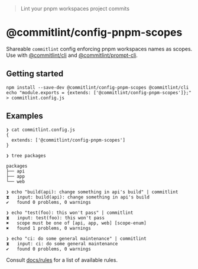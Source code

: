 > Lint your pnpm workspaces project commits

# @commitlint/config-pnpm-scopes

Shareable `commitlint` config enforcing pnpm workspaces names as scopes.
Use with [@commitlint/cli](../cli) and [@commitlint/prompt-cli](../prompt-cli).

## Getting started

```
npm install --save-dev @commitlint/config-pnpm-scopes @commitlint/cli
echo "module.exports = {extends: ['@commitlint/config-pnpm-scopes']};" > commitlint.config.js
```

## Examples

```
❯ cat commitlint.config.js
{
  extends: ['@commitlint/config-pnpm-scopes']
}

❯ tree packages

packages
├── api
├── app
└── web

❯ echo "build(api): change something in api's build" | commitlint
⧗   input: build(api): change something in api's build
✔   found 0 problems, 0 warnings

❯ echo "test(foo): this won't pass" | commitlint
⧗   input: test(foo): this won't pass
✖   scope must be one of [api, app, web] [scope-enum]
✖   found 1 problems, 0 warnings

❯ echo "ci: do some general maintenance" | commitlint
⧗   input: ci: do some general maintenance
✔   found 0 problems, 0 warnings
```

Consult [docs/rules](https://conventional-changelog.github.io/commitlint/#/reference-rules) for a list of available rules.
